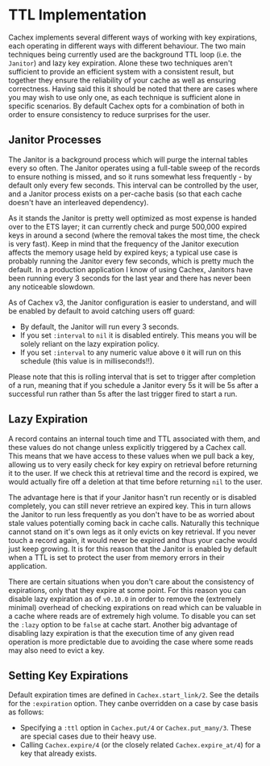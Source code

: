 # TTL Implementation

Cachex implements several different ways of working with key expirations, each operating in different ways with different behaviour. The two main techniques being currently used are the background TTL loop (i.e. the `Janitor`) and lazy key expiration. Alone these two techniques aren't sufficient to provide an efficient system with a consistent result, but together they ensure the reliability of your cache as well as ensuring correctness. Having said this it should be noted that there are cases where you may wish to use only one, as each technique is sufficient alone in specific scenarios. By default Cachex opts for a combination of both in order to ensure consistency to reduce surprises for the user.

## Janitor Processes

The Janitor is a background process which will purge the internal tables every so often. The Janitor operates using a full-table sweep of the records to ensure nothing is missed, and so it runs somewhat less frequently - by default only every few seconds. This interval can be controlled by the user, and a Janitor process exists on a per-cache basis (so that each cache doesn't have an interleaved dependency).

As it stands the Janitor is pretty well optimized as most expense is handed over to the ETS layer; it can currently check and purge 500,000 expired keys in around a second (where the removal takes the most time, the check is very fast). Keep in mind that the frequency of the Janitor execution affects the memory usage held by expired keys; a typical use case is probably running the Janitor every few seconds, which is pretty much the default. In a production application I know of using Cachex, Janitors have been running every 3 seconds for the last year and there has never been any noticeable slowdown.

As of Cachex v3, the Janitor configuration is easier to understand, and will be enabled by default to avoid catching users off guard:

- By default, the Janitor will run every 3 seconds.
- If you set `:interval` to `nil` it is disabled entirely. This means you will be solely reliant on the lazy expiration policy.
- If you set `:interval` to any numeric value above `0` it will run on this schedule (this value is in milliseconds!!).

Please note that this is rolling interval that is set to trigger after completion of a run, meaning that if you schedule a Janitor every 5s it will be 5s after a successful run rather than 5s after the last trigger fired to start a run.

## Lazy Expiration

A record contains an internal touch time and TTL associated with them, and these values do not change unless explicitly triggered by a Cachex call. This means that we have access to these values when we pull back a key, allowing us to very easily check for key expiry on retrieval before returning it to the user. If we check this at retrieval time and the record is expired, we would actually fire off a deletion at that time before returning `nil` to the user.

The advantage here is that if your Janitor hasn't run recently or is disabled completely, you can still never retrieve an expired key. This in turn allows the Janitor to run less frequently as you don't have to be as worried about stale values potentially coming back in cache calls. Naturally this technique cannot stand on it's own legs as it only evicts on key retrieval. If you never touch a record again, it would never be expired and thus your cache would just keep growing. It is for this reason that the Janitor is enabled by default when a TTL is set to protect the user from memory errors in their application.

There are certain situations when you don't care about the consistency of expirations, only that they expire at some point. For this reason you can disable lazy expiration as of `v0.10.0` in order to remove the (extremely minimal) overhead of checking expirations on read which can be valuable in a cache where reads are of extremely high volume. To disable you can set the `:lazy` option to be `false` at cache start. Another big advantage of disabling lazy expiration is that the execution time of any given read operation is more predictable due to avoiding the case where some reads may also need to evict a key.

## Setting Key Expirations

Default expiration times are defined in `Cachex.start_link/2`. See the details for the `:expiration` option. They canbe overridden on a case by case basis as follows:

- Specifying a `:ttl` option in `Cachex.put/4` or `Cachex.put_many/3`. These are special cases due to their heavy use.
- Calling `Cachex.expire/4` (or the closely related `Cachex.expire_at/4`) for a key that already exists.
